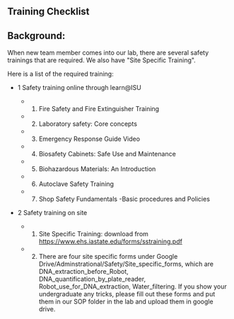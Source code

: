 ## Training Checklist

## Background:
When new team member comes into our lab, there are several safety trainings that are required.  We also have "Site Specific Training". 

Here is a list of the required training:

* 1 Safety training online through learn@ISU
  * 1)	Fire Safety and Fire Extinguisher Training
  * 2)	Laboratory safety: Core concepts
  * 3)	Emergency Response Guide Video
  * 4)	Biosafety Cabinets: Safe Use and Maintenance
  * 5)	Biohazardous Materials: An Introduction
  * 6)	Autoclave Safety Training
  * 7)	Shop Safety Fundamentals -Basic procedures and Policies

* 2 Safety training on site
  * 1)	Site Specific Training: download from https://www.ehs.iastate.edu/forms/sstraining.pdf
  * 2)	There are four site specific forms under Google Drive/Adminstrational/Safety/Site_specific_forms, which are DNA_extraction_before_Robot, DNA_quantification_by_plate_reader, Robot_use_for_DNA_extraction, Water_filtering.  If you show your undergraduate any tricks, please fill out these forms and put them in our SOP folder in the lab and upload them in google drive. 
